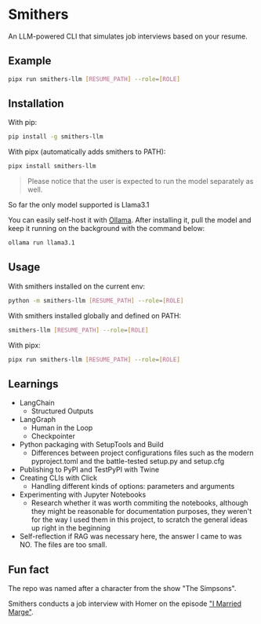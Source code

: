 # Smithers

An LLM-powered CLI that simulates job interviews based on your resume.

## Example

```bash
pipx run smithers-llm [RESUME_PATH] --role=[ROLE]
```

## Installation

With pip:

```bash
pip install -g smithers-llm
```

With pipx (automatically adds smithers to PATH):

```bash
pipx install smithers-llm
```
 
> Please notice that the user is expected to run the model separately as well.

So far the only model supported is Llama3.1

You can easily self-host it with [Ollama](https://ollama.com). After installing it, pull the model and keep it running on the background with the command below:

```bash
ollama run llama3.1
```

## Usage

With smithers installed on the current env:

```bash
python -m smithers-llm [RESUME_PATH] --role=[ROLE]
```

With smithers installed globally and defined on PATH:

```bash
smithers-llm [RESUME_PATH] --role=[ROLE]
```

With pipx:

```bash
pipx run smithers-llm [RESUME_PATH] --role=[ROLE]
```

## Learnings

- LangChain
  - Structured Outputs
- LangGraph
  - Human in the Loop
  - Checkpointer
- Python packaging with SetupTools and Build
  - Differences between project configurations files such as the modern pyproject.toml and the battle-tested setup.py and setup.cfg
- Publishing to PyPI and TestPyPI with Twine
- Creating CLIs with Click
  - Handling different kinds of options: parameters and arguments
- Experimenting with Jupyter Notebooks
  - Research whether it was worth commiting the notebooks, although they might be reasonable for documentation purposes, they weren't for the way I used them in this project, to scratch the general ideas up right in the beginning
- Self-reflection if RAG was necessary here, the answer I came to was NO. The files are too small.

## Fun fact

The repo was named after a character from the show "The Simpsons".

Smithers conducts a job interview with Homer on the episode ["I Married Marge"](https://www.youtube.com/watch?v=rG6w0IAoT4U).
